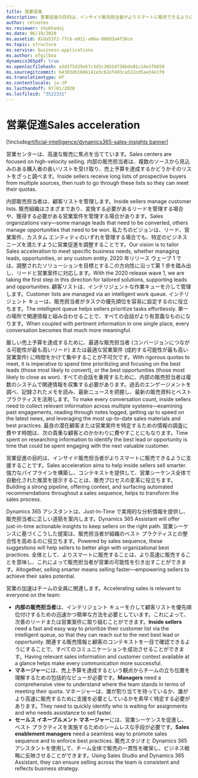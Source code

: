 ```yaml
---
title: 営業促進
description: 営業促進の目的は、インサイド販売担当者がよりスマートに販売できるように支援することです。 強力なパイプラインを構築し、コンテキストを提供して、営業シーケンス全体で自動化された推奨を提示することは、販売プロセスの変革に役立ちます。
author: relnotes
ms.reviewer: shubhadaj
ms.date: 06/19/2020
ms.assetid: 82da53f2-77cb-e911-a96a-000d3a4f36ce
ms.topic: structure
ms.service: business-applications
ms.author: efgilboa
dynamics365pdf: true
ms.openlocfilehash: a3d1f5d35eb7c3d3c36b14736bde01c14e3fbb58
ms.sourcegitcommit: b4383db1666141e3c62ef493ca522cd5ae34e1f0
ms.translationtype: HT
ms.contentlocale: ja-JP
ms.lasthandoff: 07/01/2020
ms.locfileid: "3522331"
---
```

# <a name="sales-acceleration"></a><span data-ttu-id="7c851-104">営業促進</span><span class="sxs-lookup"><span data-stu-id="7c851-104">Sales acceleration</span></span>

[!include[artificial-intelligence/dynamics365-sales-insights banner](../includes/artificial-intelligence/dynamics365-sales-insights.md)]

<!--structure start-->
<span data-ttu-id="7c851-105">営業センターは、高速な販売に焦点を当てています。</span><span class="sxs-lookup"><span data-stu-id="7c851-105">Sales centers are focused on high-velocity selling.</span></span> <span data-ttu-id="7c851-106">内部の販売担当者は、複数のソースから見込みのある購入者の長いリストを受け取り、売上予算を達成するかどうかそのリストをざっと調べます。</span><span class="sxs-lookup"><span data-stu-id="7c851-106">Inside sellers receive long lists of prospective buyers from multiple sources, then rush to go through these lists so they can meet their quotas.</span></span>  

<span data-ttu-id="7c851-107">内部販売担当者は、顧客リストを管理します。</span><span class="sxs-lookup"><span data-stu-id="7c851-107">Inside sellers manage customer lists.</span></span> <span data-ttu-id="7c851-108">販売組織はさまざまであり、変換する必要があるリードを管理する場合や、獲得する必要がある営業案件を管理する場合があります。</span><span class="sxs-lookup"><span data-stu-id="7c851-108">Sales organizations vary—some manage leads that need to be converted, others manage opportunities that need to be won.</span></span> <span data-ttu-id="7c851-109">私たちのビジョンは、リード、営業案件、カスタム エンティティのいずれを管理する場合でも、特定のビジネス ニーズを満たすように営業促進を調整することです。</span><span class="sxs-lookup"><span data-stu-id="7c851-109">Our vision is to tailor Sales acceleration to meet specific business needs, whether managing leads, opportunities, or any custom entity.</span></span> <span data-ttu-id="7c851-110">2020 年リリース ウェーブ 1 では、調整されたソリューションを目標とするこの方向性に沿って第 1 歩を踏み出し、リードと営業案件に対応します。</span><span class="sxs-lookup"><span data-stu-id="7c851-110">With the 2020 release wave 1, we are taking the first step in this direction for tailored solutions, supporting leads and opportunities.</span></span> <span data-ttu-id="7c851-111">顧客リストは、インテリジェントな作業キューを介して管理します。</span><span class="sxs-lookup"><span data-stu-id="7c851-111">Customer lists are managed via an intelligent work queue.</span></span> <span data-ttu-id="7c851-112">インテリジェント キューは、販売担当者がタスクの優先順位を容易に設定するのに役立ちます。</span><span class="sxs-lookup"><span data-stu-id="7c851-112">The intelligent queue helps sellers prioritize tasks effortlessly.</span></span> <span data-ttu-id="7c851-113">単一の場所で関連情報と組み合わせることで、すべての会話がより有意義なものになります。</span><span class="sxs-lookup"><span data-stu-id="7c851-113">When coupled with pertinent information in one single place, every conversation becomes that much more meaningful.</span></span>  

<span data-ttu-id="7c851-114">厳しい売上予算を達成するために、最適な販売担当者 (コンバージョンにつながる可能性が最も高いリード) または最適な営業案件 (成約する可能性が最も高い営業案件) に時間をかけて集中することが不可欠です。</span><span class="sxs-lookup"><span data-stu-id="7c851-114">With rigorous quotas to meet, it is imperative to spend time prioritizing and focusing on the best leads (those most likely to convert), or the best opportunities (those most likely to close as won).</span></span> <span data-ttu-id="7c851-115">すべての会話を重視するために、内部の販売担当者は複数のシステムで関連情報を収集する必要があります。過去のエンゲージメントを調べ、記録されたメモを読み、最新ニュースを把握し、最新の販売資料とベスト プラクティスを活用します。</span><span class="sxs-lookup"><span data-stu-id="7c851-115">To make every conversation count, inside sellers need to collect relevant information across multiple systems—examining past engagements, reading through notes logged, getting up to speed on the latest news, and leveraging the most up-to-date sales materials and best practices.</span></span> <span data-ttu-id="7c851-116">最良の潜在顧客または営業案件を特定するための情報の調査に費やす時間は、次の貴重な顧客とのかかわりに費やすことにもなります。</span><span class="sxs-lookup"><span data-stu-id="7c851-116">Time spent on researching information to identify the best lead or opportunity is time that could be spent engaging with the next valuable customer.</span></span> 

<span data-ttu-id="7c851-117">営業促進の目的は、インサイド販売担当者がよりスマートに販売できるように支援することです。</span><span class="sxs-lookup"><span data-stu-id="7c851-117">Sales acceleration aims to help inside sellers sell smarter.</span></span> <span data-ttu-id="7c851-118">強力なパイプラインを構築し、コンテキストを提供して、営業シーケンス全体で自動化された推奨を提示することは、販売プロセスの変革に役立ちます。</span><span class="sxs-lookup"><span data-stu-id="7c851-118">Building a strong pipeline, offering context, and surfacing automated recommendations throughout a sales sequence, helps to transform the sales process.</span></span> 

<span data-ttu-id="7c851-119">Dynamics 365 アシスタントは、Just-In-Time で実用的な分析情報を提供し、販売担当者に正しい道筋を案内します。</span><span class="sxs-lookup"><span data-stu-id="7c851-119">Dynamics 365 Assistant will offer just-in-time actionable insights to keep sellers on the right path.</span></span> <span data-ttu-id="7c851-120">営業シーケンスに基づくこうした提案は、販売担当者が組織のベスト プラクティスとの整合性を高めるのに役立ちます。</span><span class="sxs-lookup"><span data-stu-id="7c851-120">Powered by sales sequence, these suggestions will help sellers to better align with organizational best practices.</span></span> <span data-ttu-id="7c851-121">全体として、よりスマートに販売することは、より高速に販売することを意味し、これによって販売担当者が営業の可能性を引き出すことができます。</span><span class="sxs-lookup"><span data-stu-id="7c851-121">Altogether, selling smarter means selling faster—empowering sellers to achieve their sales potential.</span></span> 

<span data-ttu-id="7c851-122">営業の加速はチームの全員に関連します。</span><span class="sxs-lookup"><span data-stu-id="7c851-122">Accelerating sales is relevant to everyone on the team:</span></span> 

- <span data-ttu-id="7c851-123">**内部の販売担当者**は、インテリジェント キューを介して顧客リストを優先順位付けするための迅速かつ簡単な方法を必要としています。これによって、次善のリードまたは営業案件に取り組むことができます。</span><span class="sxs-lookup"><span data-stu-id="7c851-123">**Inside sellers** need a fast and easy way to prioritize their customer list via the intelligent queue, so that they can reach out to the next best lead or opportunity.</span></span> <span data-ttu-id="7c851-124">関連する販売情報と顧客のコンテキストを一目で確認できるようにすることで、すべてのコミュニケーションを成功させることができます。</span><span class="sxs-lookup"><span data-stu-id="7c851-124">Having relevant sales information and customer context available at a glance helps make every communication more successful.</span></span> 
- <span data-ttu-id="7c851-125">**マネージャー**には、売上予算を達成するという観点からチームの立ち位置を理解するための包括的なビューが必要です。</span><span class="sxs-lookup"><span data-stu-id="7c851-125">**Managers** need a comprehensive view to understand where the team stands in terms of meeting their quota.</span></span> <span data-ttu-id="7c851-126">マネージャーは、誰が割り当てを待っているか、誰がより高速に販売するために支援を必要としているかを素早く特定する必要があります。</span><span class="sxs-lookup"><span data-stu-id="7c851-126">They need to quickly identify who is waiting for assignments and who needs assistance to sell faster.</span></span> 
- <span data-ttu-id="7c851-127">**セールス イネーブルメント マネージャー**には、営業シーケンスを促進し、ベスト プラクティスを実施するためのシームレスな手段が必要です。</span><span class="sxs-lookup"><span data-stu-id="7c851-127">**Sales enablement managers** need a seamless way to promote sales sequence and to enforce best practices.</span></span> <span data-ttu-id="7c851-128">販売スタジオと Dynamics 365 アシスタントを使用して、チーム全体で販売の一貫性を確保し、ビジネス戦略に反映させることができます。</span><span class="sxs-lookup"><span data-stu-id="7c851-128">Using Sales Studio and Dynamics 365 Assistant, they can ensure selling across the team is consistent and reflects business strategy.</span></span>
<!--structure end-->



